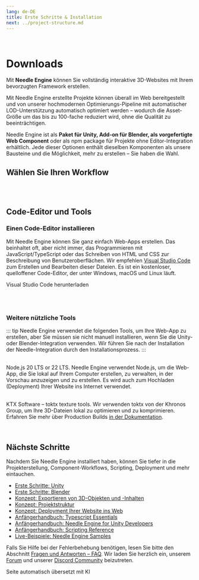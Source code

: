 ```yaml
---
lang: de-DE
title: Erste Schritte & Installation
next: ../project-structure.md
---
```


<br/>

<discountbanner />


# Downloads

Mit **Needle Engine** können Sie vollständig interaktive 3D-Websites mit Ihrem bevorzugten Framework erstellen.

Mit Needle Engine erstellte Projekte können überall im Web bereitgestellt und von unserer hochmodernen Optimierungs-Pipeline mit automatischer LOD-Unterstützung automatisch optimiert werden – wodurch die Asset-Größe um das bis zu 100-fache reduziert wird, ohne die Qualität zu beeinträchtigen.

Needle Engine ist als **Paket für Unity, Add-on für Blender, als vorgefertigte Web Component** oder als npm package für Projekte ohne Editor-Integration erhältlich.
Jede dieser Optionen enthält dieselben Komponenten als unsere Bausteine und die Möglichkeit, mehr zu erstellen – Sie haben die Wahl.

## Wählen Sie Ihren Workflow

<tool-tiles></tool-tiles>

<!-- | Tool |  |  |
| -- | -- | -- |
| Node.js **(required)** | 16.x or 18.x <br>[Windows](https://nodejs.org/dist/v18.16.0/node-v18.16.0-x64.msi) <br/> [MacOS](https://nodejs.org/dist/v18.16.0/node-v18.16.0.pkg)   | Zum Ausführen eines lokalen Entwicklungsservers
| VS Code *(recommended)* | any version<br/>[Windows](https://code.visualstudio.com/sha/download?build=stable&os=win32-x64-user) <br/> [MacOS](https://code.visualstudio.com/sha/download?build=stable&os=darwin-universal) | Zur Code-Bearbeitung (optional)  |
| **Supported Editors** | |
| Unity | 2020.3.16+ <br/>2021.3.9+ <br/>2022.3.0+<br/>[Get Unity Hub](https://unity.com/download) | Zum Einrichten Ihrer Szenen, Komponenten, Animationen... |
| Blender | 3.3<br/>3.4<br/>3.5<br/>3.6<br/>[Get Blender](https://www.blender.org/download/) | Zum Einrichten Ihrer Szenen, Komponenten, Animationen... |
   -->


<!-- ### For optimized builds

| Tool | | |
| -- | -- | -- |
| | | |
| **toktx** | 4.1<br/>[Windows](https://fwd.needle.tools/needle-engine/toktx/win) <br/> [MacOS](https://fwd.needle.tools/needle-engine/toktx/osx) <br/> [Mac OS Apple Silicon](https://fwd.needle.tools/needle-engine/toktx/osx-silicon) <br/> [Other Releases](https://github.com/KhronosGroup/KTX-Software/releases/tag/v4.1.0-rc3)  | Zur Texturkomprimierung (empfohlen) <br/>Mehr dazu können Sie [hier](./deployment.md#production-builds) in unserer Dokumentation lesen -->



<br/>
<br/>



<!--
<img src="/imgs/unity-logo.webp" style="max-height:70px;" />


## Needle Engine for Unity

*Supported Unity versions: 2021.3 LTS, 2022.3 LTS*

<needle-button event_goal="download_unity" event_position="getting_started" large href="https://engine.needle.tools/downloads/unity?utm_source=needle_docs&utm_content=getting_started"><strong>Download Needle Engine for Unity</strong></needle-button>

- Drop the downloaded .unitypackage file into a Unity project and confirm that you want to import it.
- Wait a moment for the installation and import to finish. A window may open stating that "A new scoped registry is now available in the Package Manager.". This is our Needle Package registry. You can safely close that window.
- **Explore Samples** – Select the menu option _Needle Engine > Explore Samples_ to view, open and modify all available [sample scenes](https://engine.needle.tools/samples).


**See [Needle Engine for Unity](../unity/index.md)** for a full list of features and instructions on getting started.


---


<img src="/blender/logo.png" style="max-height:70px;" />

## Needle Engine for Blender
*Supported Blender versions: 4.1+*

<needle-button event_goal="download_blender" event_position="getting_started" large href="https://engine.needle.tools/downloads/blender?utm_source=needle_docs&utm_content=getting_started"><strong>Download Needle Engine for Blender</strong></needle-button>

<br/>

- The Blender add-on is downloaded as a zip file.
- In Blender, go to `File > Settings > Add-ons` and click the `Install` button.
- Then select the downloaded zip to install it.

**See [Needle Engine for Blender](../blender/index.md)** for a full list of features and instructions on getting started.

<br/>
<br/>
<br/>



<br/>
<br/>
<br/>

-->

## Code-Editor und Tools

### Einen Code-Editor installieren

Mit Needle Engine können Sie ganz einfach Web-Apps erstellen. Das beinhaltet oft, aber nicht immer, das Programmieren mit JavaScript/TypeScript oder das Schreiben von HTML und CSS zur Beschreibung von Benutzeroberflächen. Wir empfehlen [Visual Studio Code](https://code.visualstudio.com) zum Erstellen und Bearbeiten dieser Dateien. Es ist ein kostenloser, quelloffener Code-Editor, der unter Windows, macOS und Linux läuft.

<ClientOnly>
<!-- <br/><os-link generic_url="https://engine.needle.tools/downloads/unity">Needle Engine for Unity</os-link> — <os-link generic_url="https://engine.needle.tools/downloads/unity">Needle Engine for Blender</os-link> -->

<os-link windows_url="https://code.visualstudio.com/sha/download?build=stable&os=win32-x64-user" osx_url="https://code.visualstudio.com/sha/download?build=stable&os=darwin-universal">Visual Studio Code herunterladen</os-link>


<br/>
<br/>

### Weitere nützliche Tools

::: tip
Needle Engine verwendet die folgenden Tools, um Ihre Web-App zu erstellen, aber Sie müssen sie nicht manuell installieren, wenn Sie die Unity- oder Blender-Integration verwenden. Wir führen Sie nach der Installation der Needle-Integration durch den Installationsprozess.
:::

<br/>
<os-link windows_url="https://nodejs.org/dist/v22.13.1/node-v22.13.1-x64.msi" osx_url="https://nodejs.org/dist/v22.13.1/node-v22.13.1.pkg">Node.js 20 LTS or 22 LTS.</os-link>
Needle Engine verwendet Node.js, um die Web-App, die Sie lokal auf Ihrem Computer erstellen, zu verwalten, in der Vorschau anzuzeigen und zu erstellen.
Es wird auch zum Hochladen (Deployment) Ihrer Website ins Internet verwendet.

<br/><os-link windows_url="https://fwd.needle.tools/needle-engine/toktx/win" osx_url="https://fwd.needle.tools/needle-engine/toktx/osx" osx_silicon_url="https://fwd.needle.tools/needle-engine/toktx/osx-silicon">KTX Software – toktx texture tools.</os-link> Wir verwenden toktx von der Khronos Group, um Ihre 3D-Dateien lokal zu optimieren und zu komprimieren. Erfahren Sie mehr über Production Builds [in der Dokumentation](../deployment.md#production-builds).

<br/>
</ClientOnly>

<!--
## Option 1: Quick Start — Starter Project ⚡
1. **Download or Clone this repository**
   It's set up with the right packages and settings to get you started right away.

   _Clone with HTTPS:_ ``https://github.com/needle-tools/needle-engine-support.git``
   _OR clone with SSH:_ ``git@github.com:needle-tools/needle-engine-support.git``
   _OR download directly:_ <a href="https://github.com/needle-tools/needle-engine-support/archive/refs/heads/main.zip" target="_blank">Download Repository</a>


2. **Open the starter project**
  Open `starter/Needle Engine Starter 2020_3` for a full sandbox project that's ready to run (including a couple of simple example scenes for lightmaps and custom shaders).
  This is a sandbox builder project! It already comes with multi-player capabilities, and works across mobile, desktop, VR and AR.

3. **Press Play**
  Make sure the scene CollaborativeSandbox is open, and press Play! This will automatically do some setup steps and start a local server.
  Once the setup is complete, a browser window will open, and your project is live.
  From now on, all changes you do in Unity will be immediately visible in your browser.

    > **Note**: Your browser might warn you about an untrusted SSL connection. Don't worry, the connection is still encrypted – please click "Advance" if your browser asks you to verify that you're sure you want to visit your server.

4. **Make it your own**
  Add assets and components, play around with lighting, add scripts and logic – this is your world now!
  You can also [publish it on the web for free](#deploy-your-project-to-glitch-) so that others can join you.
-->



## Nächste Schritte

Nachdem Sie Needle Engine installiert haben, können Sie tiefer in die Projekterstellung, Component-Workflows, Scripting, Deployment und mehr eintauchen.

- [Erste Schritte: Unity](../unity/index.md)
- [Erste Schritte: Blender](../blender/index.md)
- [Konzept: Exportieren von 3D-Objekten und -Inhalten](../export.md)
- [Konzept: Projektstruktur](../project-structure.md)
- [Konzept: Deployment Ihrer Website ins Web](../deployment.md)
- [Anfängerhandbuch: Typescript Essentials](./typescript-essentials.md)
- [Anfängerhandbuch: Needle Engine for Unity Developers](./for-unity-developers.md)
- [Anfängerhandbuch: Scripting Reference](../scripting.md)
- [Live-Beispiele: Needle Engine Samples](https://engine.needle.tools/samples)

Falls Sie Hilfe bei der Fehlerbehebung benötigen, lesen Sie bitte den Abschnitt [Fragen und Antworten – FAQ](../faq.md).
Wir laden Sie herzlich ein, unserem [Forum](https://forum.needle.tools/?utm_source=needle_docs&utm_content=content) und unserer [Discord Community](https://discord.needle.tools) beizutreten.

Seite automatisch übersetzt mit KI